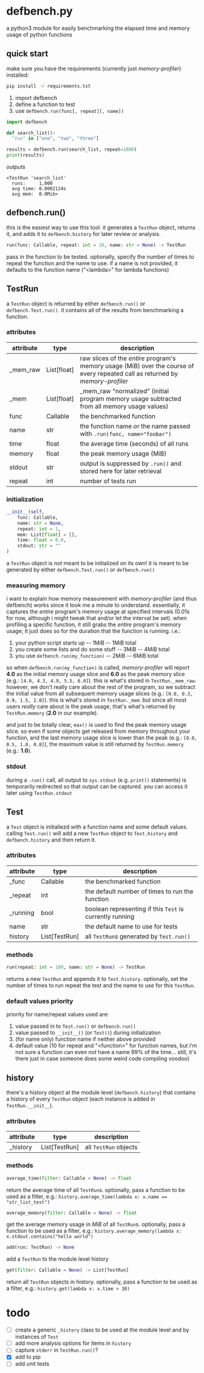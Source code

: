 defbench.py
===

a python3 module for easily benchmarking the elapsed time and memory usage of python functions


## quick start
make sure you have the requirements (currently just *memory-profiler*) installed:

```sh
pip install -r requirements.txt
```

1. import defbench
2. define a function to test
3. use `defbench.run(func[, repeat][, name])`

```python
import defbench

def search_list():
  "two" in ["one", "two", "three"]

results = defbench.run(search_list, repeat=1000)
print(results)
```
*outputs*
```
<TestRun 'search_list'
  runs:     1,000
  avg time: 0.0002124s
  avg mem:  0.0Mib>
```

## defbench.run()
this is the easiest way to use this tool. it generates a `TestRun` object, returns it, and adds it to `defbench.history` for later review or analysis.

```python
run(func: Callable, repeat: int = 10, name: str = None) -> TestRun
```
pass in the function to be tested. optionally, specify the number of times to repeat the function and the name to use. if a name is not provided, it defaults to the function name ("&lt;lambda>" for lambda functions)

## TestRun
a `TestRun` object is returned by either `defbench.run()` or `defbench.Test.run()`. it contains all of the results from benchmarking a function.

### attributes
| attribute | type | description |
| --------- | ---- | ----------- |
| _mem_raw  | List[float] | raw slices of the *entire* program's memory usage (MiB) over the course of every repeated call as returned by *memory-profiler* |
| _mem      | List[float] | _mem_raw "normalized" (initial program memory usage subtracted from all memory usage values) |
| func      | Callable    | the benchmarked function | 
| name      | str         | the function name *or* the name passed with `.run(func, name="foobar")` |
| time      | float       | the average time (seconds) of all runs |
| memory    | float       | the peak memory usage (MiB) |
| stdout    | str         | output is suppressed by `.run()` and stored here for later retrieval |
| repeat    | int         | number of tests run |

### initialization
```python
__init__(self,
    func: Callable,
    name: str = None,
    repeat: int = 1,
    mem: List[float] = [],
    time: float = 0.0,
    stdout: str = ""
)
```

a `TestRun` object is *not* meant to be initialized on its own! it is meant to be generated by either `defbench.Test.run()` or `defbench.run()`

### measuring memory
i want to explain how memory measurement with *memory-profiler* (and thus defbench) works since it took me a minute to understand. essentially, it captures the *entire* program's memory usage at specified intervals (0.01s for now, although i might tweak that and/or let the interval be set). when profiling a specific function, it still grabs the *entire* program's memory usage; it just does so for the duration that the function is running. i.e.:

1. your python script starts up -- 1MiB -- 1MiB total
2. you create some lists and do some stuff -- 3MiB -- 4MiB total
3. you use `defbench.run(my_function)` -- 2MiB -- 6MiB total

so when `defbench.run(my_function)` is called, *memory-profiler* will report **4.0** as the initial memory usage slice and **6.0** as the peak memory slice (e.g.: `[4.0, 4.3, 4.9, 5.5, 6.0]`). this is what's stored in `TestRun._mem_raw`. however, we don't really care about the rest of the program, so we subtract the initial value from all subsequent memory usage slices (e.g.: `[0.0, 0.3, 0.9, 1.5, 2.0]`). this is what's stored in `TestRun._mem`. but since all most users *really* care about is the peak usage, that's what's returned by `TestRun.memory` (**2.0** in our example).

and just to be totally clear, `max()` is used to find the peak memory usage slice. so even if some objects get released from memory throughout your function, and the last memory usage slice is lower than the peak (e.g.: `[0.0, 0.5, 1.0, 0.8]`), the maximum value is still returned by `TestRun.memory` (e.g.: **1.0**).

### stdout
during a `.run()` call, all output to `sys.stdout` (e.g. `print()` statements) is temporarily redirected so that output can be captured. you can access it later using `TestRun.stdout`

## Test

a `Test` object is initialiezd with a function name and some default values. calling `Test.run()` will add a new `TestRun` object to `Test.history` and `defbench.history` and then return it.

### attributes
| attribute | type | description |
| --------- | ---- | ----------- |
| _func     | Callable      | the benchmarked function |
| _repeat   | int           | the default number of times to run the function |
| _running  | bool          | boolean representing if this `Test` is currently running |
| name      | str           | the default name to use for tests |
| history   | List[TestRun] | all `TestRun`s generated by `Test.run()` |

### methods
```python
run(repeat: int = 100, name: str = None) -> TestRun
```
returns a new `TestRun` and appends it to `Test.history`. optionally, set the number of times to run repeat the test and the name to use for this `TestRun`.

### default values priority
priority for name/repeat values used are:

1. value passed in to `Test.run()` or `defbench.run()`
2. value passed to `__init__()` (or `Test()`) during initialization
3. (for name only) function name if neither above provided
4. default value (10 for repeat and "&lt;function>" for function names, but i'm not sure a function can even *not* have a name 99% of the time... still, it's there just in case someone does some weird code compiling voodoo)

## history
there's a history object at the module level (`defbench.history`) that contains a history of every `TestRun` object (each instance is added in `TestRun.__init__`).

### attributes
| attribute | type | description |
| --------- | ---- | ----------- |
| _history  | List[TestRun] | all `TestRun` objects |

### methods
```python
average_time(filter: Callable = None) -> float
```
return the average time of all `TestRun`s. optionally, pass a function to be used as a filter, e.g.: `history.average_time(lambda x: x.name == "str_list_test")`

```python
average_memory(filter: Callable = None) -> float
```
get the average memory usage in *MiB* of all `TestRun`s. optionally, pass a function to be used as a filter, e.g.: `history.average_memory(lambda x: x.stdout.contains("hello world")`

```python
add(run: TestRun) -> None
```
add a `TestRun` to the module level history

```python
get(filter: Callable = None) -> List[TestRun]
```
return all `TestRun` objects in history. optionally, pass a function to be used as a filter, e.g.: `history.get(lambda x: x.time > 30)`

# todo
- [ ] create a generic `_history` class to be used at the module level and by instances of `Test`
- [ ] add more analysis options for items in `history`
- [ ] capture `stderr` in `TestRun.run()`?
- [x] add to pip
- [ ] add unit tests
